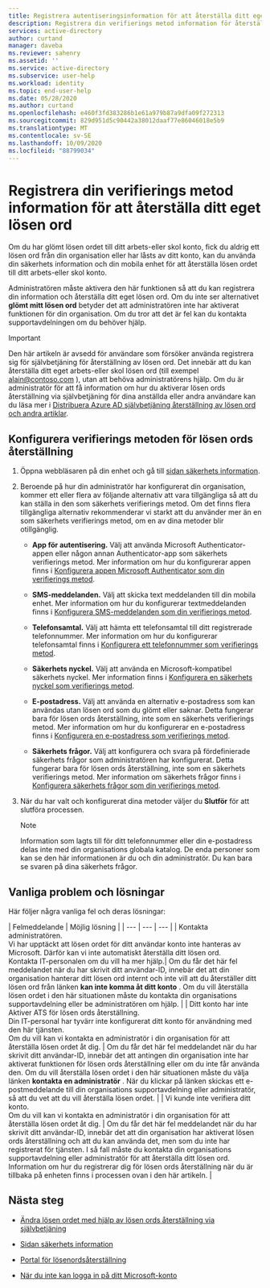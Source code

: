 ```yaml
---
title: Registrera autentiseringsinformation för att återställa ditt eget lösen ord – Azure AD
description: Registrera din verifierings metod information för återställning av lösen ord i Azure AD, så att du kan återställa ditt eget lösen ord utan Administratörs hjälp.
services: active-directory
author: curtand
manager: daveba
ms.reviewer: sahenry
ms.assetid: ''
ms.service: active-directory
ms.subservice: user-help
ms.workload: identity
ms.topic: end-user-help
ms.date: 05/28/2020
ms.author: curtand
ms.openlocfilehash: e460f3fd383286b1e61a979b87a9dfa09f272313
ms.sourcegitcommit: 829d951d5c90442a38012daaf77e86046018e5b9
ms.translationtype: MT
ms.contentlocale: sv-SE
ms.lasthandoff: 10/09/2020
ms.locfileid: "88799034"
---
```

# <a name="register-your-verification-method-info-to-reset-your-own-password"></a>Registrera din verifierings metod information för att återställa ditt eget lösen ord

Om du har glömt lösen ordet till ditt arbets-eller skol konto, fick du aldrig ett lösen ord från din organisation eller har låsts av ditt konto, kan du använda din säkerhets information och din mobila enhet för att återställa lösen ordet till ditt arbets-eller skol konto.

Administratören måste aktivera den här funktionen så att du kan registrera din information och återställa ditt eget lösen ord. Om du inte ser alternativet **glömt mitt lösen ord** betyder det att administratören inte har aktiverat funktionen för din organisation. Om du tror att det är fel kan du kontakta supportavdelningen om du behöver hjälp.

>[!Important]
>Den här artikeln är avsedd för användare som försöker använda registrera sig för självbetjäning för återställning av lösen ord. Det innebär att du kan återställa ditt eget arbets-eller skol lösen ord (till exempel alain@contoso.com ), utan att behöva administratörens hjälp. Om du är administratör för att få information om hur du aktiverar lösen ords återställning via självbetjäning för dina anställda eller andra användare kan du läsa mer i [Distribuera Azure AD självbetjäning återställning av lösen ord och andra artiklar](../authentication/howto-sspr-deployment.md).

## <a name="set-up-your-password-reset-verification-method"></a>Konfigurera verifierings metoden för lösen ords återställning

1. Öppna webbläsaren på din enhet och gå till [sidan säkerhets information](https://account.activedirectory.windowsazure.com/PasswordReset/Register.aspx?regref=ssprsetup).

2. Beroende på hur din administratör har konfigurerat din organisation, kommer ett eller flera av följande alternativ att vara tillgängliga så att du kan ställa in den som säkerhets verifierings metod. Om det finns flera tillgängliga alternativ rekommenderar vi starkt att du använder mer än en som säkerhets verifierings metod, om en av dina metoder blir otillgänglig.

    - **App för autentisering.** Välj att använda Microsoft Authenticator-appen eller någon annan Authenticator-app som säkerhets verifierings metod. Mer information om hur du konfigurerar appen finns i [Konfigurera appen Microsoft Authenticator som din verifierings metod](security-info-setup-auth-app.md).

    - **SMS-meddelanden.** Välj att skicka text meddelanden till din mobila enhet. Mer information om hur du konfigurerar textmeddelanden finns i [Konfigurera SMS-meddelanden som din verifierings metod](security-info-setup-text-msg.md).

    - **Telefonsamtal.** Välj att hämta ett telefonsamtal till ditt registrerade telefonnummer. Mer information om hur du konfigurerar telefonsamtal finns i [Konfigurera ett telefonnummer som verifierings metod](security-info-setup-phone-number.md).

    - **Säkerhets nyckel.** Välj att använda en Microsoft-kompatibel säkerhets nyckel. Mer information finns i [Konfigurera en säkerhets nyckel som verifierings metod](security-info-setup-security-key.md).

    - **E-postadress.** Välj att använda en alternativ e-postadress som kan användas utan lösen ord som du glömt eller saknar. Detta fungerar bara för lösen ords återställning, inte som en säkerhets verifierings metod. Mer information om hur du konfigurerar en e-postadress finns i [Konfigurera en e-postadress som verifierings metod](security-info-setup-email.md).

    - **Säkerhets frågor.** Välj att konfigurera och svara på fördefinierade säkerhets frågor som administratören har konfigurerat. Detta fungerar bara för lösen ords återställning, inte som en säkerhets verifierings metod. Mer information om säkerhets frågor finns i [Konfigurera säkerhets frågor som din verifierings metod](security-info-setup-questions.md).

3. När du har valt och konfigurerat dina metoder väljer du **Slutför** för att slutföra processen.

    > [!Note]
    > Information som lagts till för ditt telefonnummer eller din e-postadress delas inte med din organisations globala katalog. De enda personer som kan se den här informationen är du och din administratör. Du kan bara se svaren på dina säkerhets frågor.

## <a name="common-problems-and-their-solutions"></a>Vanliga problem och lösningar

 Här följer några vanliga fel och deras lösningar:

| Felmeddelande |  Möjlig lösning |
| --- | --- | --- |
| Kontakta administratören.<br>Vi har upptäckt att lösen ordet för ditt användar konto inte hanteras av Microsoft. Därför kan vi inte automatiskt återställa ditt lösen ord.<br>Kontakta IT-personalen om du vill ha mer hjälp.| Om du får det här fel meddelandet när du har skrivit ditt användar-ID, innebär det att din organisation hanterar ditt lösen ord internt och inte vill att du återställer ditt lösen ord från länken **kan inte komma åt ditt konto** . Om du vill återställa lösen ordet i den här situationen måste du kontakta din organisations supportavdelning eller be administratören om hjälp. |
| Ditt konto har inte Aktiver ATS för lösen ords återställning.<br>Din IT-personal har tyvärr inte konfigurerat ditt konto för användning med den här tjänsten.<br>Om du vill kan vi kontakta en administratör i din organisation för att återställa lösen ordet åt dig. | Om du får det här fel meddelandet när du har skrivit ditt användar-ID, innebär det att antingen din organisation inte har aktiverat funktionen för lösen ords återställning eller om du inte får använda den. Om du vill återställa lösen ordet i den här situationen måste du välja länken **kontakta en administratör** . När du klickar på länken skickas ett e-postmeddelande till din organisations supportavdelning eller administratör, så att du vet att du vill återställa lösen ordet. |
| Vi kunde inte verifiera ditt konto.<br>Om du vill kan vi kontakta en administratör i din organisation för att återställa lösen ordet åt dig. | Om du får det här fel meddelandet när du har skrivit ditt användar-ID, innebär det att din organisation har aktiverat lösen ords återställning och att du kan använda det, men som du inte har registrerat för tjänsten. I så fall måste du kontakta din organisations supportavdelning eller administratör för att återställa ditt lösen ord. Information om hur du registrerar dig för lösen ords återställning när du är tillbaka på enheten finns i processen ovan i den här artikeln. |

## <a name="next-steps"></a>Nästa steg

- [Ändra lösen ordet med hjälp av lösen ords återställning via självbetjäning](active-directory-passwords-update-your-own-password.md)

- [Sidan säkerhets information](https://mysignins.microsoft.com/security-info)

- [Portal för lösenordsåterställning](https://passwordreset.microsoftonline.com/)

- [När du inte kan logga in på ditt Microsoft-konto](https://support.microsoft.com/help/12429/microsoft-account-sign-in-cant)